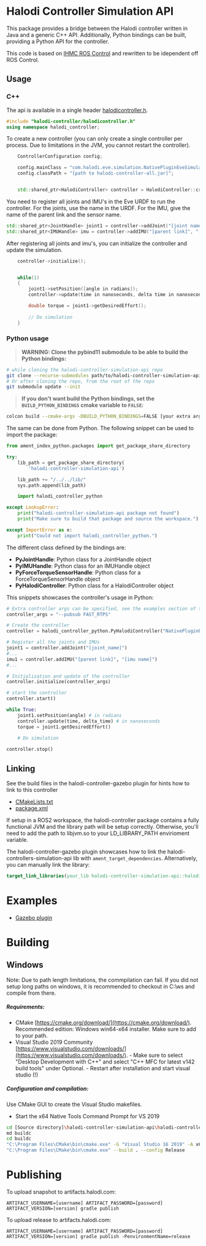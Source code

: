 # Halodi Controller Simulation API

This package provides a bridge between the Halodi controller written in Java and a generic C++ API. Additionally, Python bindings can be built, providing a Python API for the controller.

This code is based on [IHMC ROS Control](https://github.com/ihmcrobotics/ihmc-ros-control) and rewritten to be idependent off ROS Control. 

## Usage

### C++
The api is available in a single header [halodicontroller.h](include/halodi-controller/halodicontroller.h).

```cpp
#include "halodi-controller/halodicontroller.h"
using namespace halodi_controller;
```

To create a new controller (you can only create a single controller per process. Due to limitations in the JVM, you cannot restart the controller).

```cpp
    ControllerConfiguration config;

    config.mainClass = "com.halodi.eve.simulation.NativePluginEveSimulation";
    config.classPath = "[path to halodi-controller-all.jar]";


    std::shared_ptr<HalodiController> controller = HalodiController::create(config);
```

You need to register all joints and IMU's in the Eve URDF to run the controller. For the joints, use the name in the URDF. For the IMU, give the name of the parent link and the sensor name.

```cpp
std::shared_ptr<JointHandle> joint1 = controller->addJoint("[joint name]");
std::shared_ptr<IMUHandle> imu = controller->addIMU("[parent link]", "[imu name]");
```

After registering all joints and imu's, you can initialize the controller and update the simulation.

```cpp
    controller->initialize();


    while(1)
    {
        joint1->setPosition([angle in radians]);
        controller->update(time in nanoseconds, delta time in nanoseconds);

        double torque = joint1->getDesiredEffort();
        
        // Do simulation
    }

```
### Python usage
> __WARNING: Clone the pybind11 submodule to be able to build the Python bindings:__
```sh
# while cloning the halodi-controller-simulation-api repo
git clone --recurse-submodules path/to/halodi-controller-simulation-api.git
# Or after cloning the repo, from the root of the repo
git submodule update --init
```
>__If you don't want build the Python bindings, set the `BUILD_PYTHON_BINDINGS` cmake variable to `FALSE`:__
```sh
colcon build --cmake-args -DBUILD_PYTHON_BINDINGS=FALSE [your extra args]
```
The same can be done from Python. The following snippet can be used to import the package:

```py
from ament_index_python.packages import get_package_share_directory

try:
    lib_path = get_package_share_directory(
        'halodi-controller-simulation-api')

    lib_path += "/../../lib/"
    sys.path.append(lib_path)

    import halodi_controller_python

except LookupError:
    print("halodi-controller-simulation-api package not found")
    print("Make sure to build that package and source the workspace.")

except ImportError as e:
    print("Could not import halodi_controller_python.")

```

The different class defined by the bindings are:
* __PyJointHandle__: Python class for a JointHandle object
* __PyIMUHandle__: Python class for an IMUHandle object
* __PyForceTorqueSensorHandle__: Python class for a ForceTorqueSensorHandle object
* __PyHalodiController__: Python class for a HalodiController object

This snippets showcases the controller's usage in Python:
```py
# Extra controller args can be specified, see the examples section of this README
controller_args = "--pubsub FAST_RTPS"

# Create the controller
controller = halodi_controller_python.PyHalodiController("NativePluginEveSimulation")

# Register all the joints and IMUs
joint1 = controller.addJoint("[joint_name]")
#...
imu1 = controller.addIMU("[parent link]", "[imu name]")
#...

# Initialization and update of the controller
controller.initialize(controller_args)

# start the controller
controller.start()

while True:
    joint1.setPosition(angle) # in radians
    controller.update(time, delta_time) # in nanoseconds
    torque = joint1.getDesiredEffort()
    
    # Do simulation

controller.stop()
```

## Linking

See the build files in the halodi-controller-gazebo plugin for hints how to link to this controller

- [CMakeLists.txt](../halodi-controller-gazebo/CMakeLists.txt)
- [package.xml](../halodi-controller-gazebo/package.xml)


If setup in a ROS2 workspace, the halodi-controller package contains a fully functional JVM and the library path will be setup correctly. Otherwise, you'll need to add the path to libjvm.so to your LD_LIBRARY_PATH envirioment variable.

The halodi-controller-gazebo plugin showcases how to link the halodi-controllers-simulation-api lib with `ament_target_dependencies`. Alternatively, you can manually link the library:
```cmake
target_link_libraries(your_lib halodi-controller-simulation-api::halodi-controller-api)
```

# Examples

- [Gazebo plugin](../halodi-controller-gazebo)


# Building

## Windows


Note: Due to path length limitations, the commpilation can fail. If you did not setup long paths on windows, it is recommended to checkout in C:\ws and compile from there.

##### Requirements:

- CMake [https://cmake.org/download/](https://cmake.org/download/). Recommended edition: Windows win64-x64 installer. Make sure to add to your path.
- Visual Studio 2019 Community [https://www.visualstudio.com/downloads/](https://www.visualstudio.com/downloads/).
        - Make sure to select "Desktop Development with C++" and select "C++ MFC for latest v142 build tools" under Optional.
        - Restart after installation and start visual studio (!)
##### Configuration and compilation:

Use CMake GUI to create the Visual Studio makefiles.
- Start the x64 Native Tools Command Prompt for VS 2019

```bash
cd [Source directory]\halodi-controller-simulation-api\halodi-controller-simulation-api
md buildc
cd buildc
"C:\Program Files\CMake\bin\cmake.exe" -G "Visual Studio 16 2019" -A x64 ..
"C:\Program Files\CMake\bin\cmake.exe" --build . --config Release
```

# Publishing
To upload snapshot to artifacts.halodi.com:
```
ARTIFACT_USERNAME=[username] ARTIFACT_PASSWORD=[password] ARTIFACT_VERSION=[version] gradle publish
```

To upload release to artifacts.halodi.com:
```
ARTIFACT_USERNAME=[username] ARTIFACT_PASSWORD=[password] ARTIFACT_VERSION=[version] gradle publish -PenvironmentName=release
```
